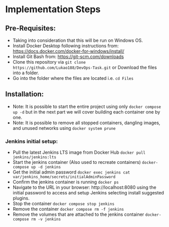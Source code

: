 # Implementation Steps

## Pre-Requisites:
- Taking into consideration that this will be run on Windows OS.
- Install Docker Desktop following instructions from: https://docs.docker.com/docker-for-windows/install/
- Install Git Bash from: https://git-scm.com/downloads
- Clone this repository via `git clone https://github.com/Lukao188/DevOps-Task.git` or Download the files into a folder.
- Go into the folder where the files are located i.e. `cd Files`

## Installation:
- Note: It is possible to start the entire project using only `docker compose up -d` but in the next part we will cover building each container one by one.
- Note: It is possible to remove all stopped containers, dangling images, and unused networks using `docker system prune`
### Jenkins initial setup:
- Pull the latest Jenkins LTS image from Docker Hub `docker pull jenkins/jenkins:lts`
- Start the jenkins container (Also used to recreate containers) `docker-compose up -d jenkins`
- Get the initial admin password `docker exec jenkins cat var/jenkins_home/secrets/initialAdminPassword`
- Confirm the jenkins container is running `docker ps`
- Navigate to the URL in your browser: http://localhost:8080 using the initial password to access and setup Jenkins selecting install suggested plugins.
- Stop the container `docker compose stop jenkins`
- Remove the container `docker compose rm -f jenkins`
- Remove the volumes that are attached to the jenkins container `docker-compose rm -v jenkins`
